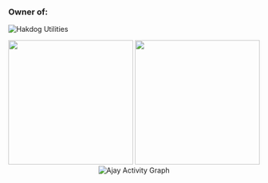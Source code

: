### Owner of:
<img src="https://cdn.discordapp.com/attachments/924836260097454092/1019976361118552125/Hakdog.png?width=382&height=382" alt="Hakdog Utilities">
<p align = 'center'>
<img height="250px" src="https://github-readme-streak-stats.herokuapp.com/?user=DevZiee&hide_border=true&theme=dark" />
    <img height="250px" src="https://github-readme-stats.vercel.app/api?username=DevZiee&hide_title=true&hide_border=true&show_icons=true&include_all_commits=true&count_private=true&line_height=21&hide_rank=true&icon_color=fa8b00&theme=dark" 
 <a><img alt="Ajay Activity Graph" src="https://github-readme-activity-graph.cyclic.app/graph?username=DevZiee&theme=react-dark&hide_border=true" /></a>  
         </p>
 
